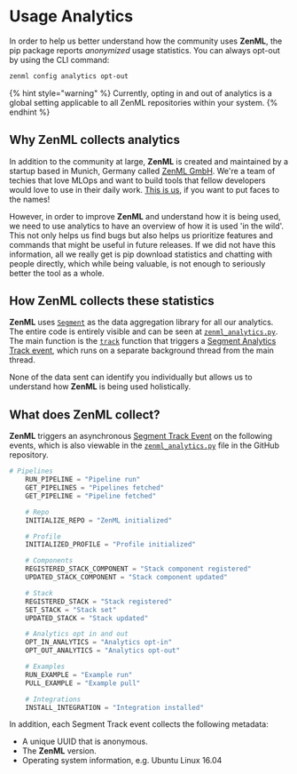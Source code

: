 # Usage Analytics

In order to help us better understand how the community uses **ZenML**, the pip
package reports _anonymized_ usage statistics. You can always opt-out by using
the CLI command:

```bash
zenml config analytics opt-out
```

{% hint style="warning" %} Currently, opting in and out of analytics is a global
setting applicable to all ZenML repositories within your system. {% endhint %}

## Why ZenML collects analytics <a href="motivation" id="motivation"></a>

In addition to the community at large, **ZenML** is created and maintained by a
startup based in Munich, Germany called [ZenML GmbH](https://zenml.io). We're a
team of techies that love MLOps and want to build tools that fellow developers
would love to use in their daily work. [This is us](https://zenml.io/team/), if
you want to put faces to the names!

However, in order to improve **ZenML** and understand how it is being used, we
need to use analytics to have an overview of how it is used 'in the wild'. This
not only helps us find bugs but also helps us prioritize features and commands
that might be useful in future releases. If we did not have this information,
all we really get is pip download statistics and chatting with people directly,
which while being valuable, is not enough to seriously better the tool as a
whole.

## How ZenML collects these statistics <a href="implementation" id="implementation"></a>

**ZenML** uses [`Segment`](https://segment.com) as the data aggregation library
for all our analytics. The entire code is entirely visible and can be seen at
[`zenml_analytics.py`](../../../src/zenml/utils/analytics_utils.py). The main
function is the [`track`](../../../src/zenml/utils/analytics_utils.py#L167) function
that triggers a
[Segment Analytics Track event](https://segment.com/docs/connections/spec/track/),
which runs on a separate background thread from the main thread.

None of the data sent can identify you individually but allows us to understand
how **ZenML** is being used holistically.

## What does ZenML collect? <a href="what" id="what"></a>

**ZenML** triggers an asynchronous
[Segment Track Event](https://segment.com/docs/connections/spec/track/) on the
following events, which is also viewable in the
[`zenml_analytics.py`](../../../src/zenml/utils/analytics_utils.py) file in the
GitHub repository.

```python
# Pipelines
    RUN_PIPELINE = "Pipeline run"
    GET_PIPELINES = "Pipelines fetched"
    GET_PIPELINE = "Pipeline fetched"

    # Repo
    INITIALIZE_REPO = "ZenML initialized"

    # Profile
    INITIALIZED_PROFILE = "Profile initialized"

    # Components
    REGISTERED_STACK_COMPONENT = "Stack component registered"
    UPDATED_STACK_COMPONENT = "Stack component updated"

    # Stack
    REGISTERED_STACK = "Stack registered"
    SET_STACK = "Stack set"
    UPDATED_STACK = "Stack updated"

    # Analytics opt in and out
    OPT_IN_ANALYTICS = "Analytics opt-in"
    OPT_OUT_ANALYTICS = "Analytics opt-out"

    # Examples
    RUN_EXAMPLE = "Example run"
    PULL_EXAMPLE = "Example pull"

    # Integrations
    INSTALL_INTEGRATION = "Integration installed"
```

In addition, each Segment Track event collects the following metadata:

- A unique UUID that is anonymous.
- The **ZenML** version.
- Operating system information, e.g. Ubuntu Linux 16.04
